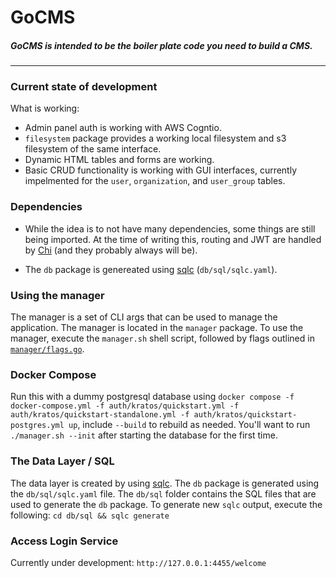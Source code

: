 # GoCMS
##### GoCMS is intended to be the boiler plate code you need to build a CMS.
___

### Current state of development
What is working:
- Admin panel auth is working with AWS Cogntio.
- `filesystem` package provides a working local filesystem and s3 filesystem of the same interface.
- Dynamic HTML tables and forms are working.
- Basic CRUD functionality is working with GUI interfaces, currently impelmented for the `user`, `organization`, and `user_group` tables.

### Dependencies
- While the idea is to not have many dependencies, some things are still being imported. At the time of writing this, routing and JWT are handled by [Chi](https://github.com/go-chi/chi) (and they probably always will be).

- The `db` package is genereated using [sqlc](https://docs.sqlc.dev/en/latest/index.html)  (`db/sql/sqlc.yaml`).

### Using the manager
The manager is a set of CLI args that can be used to manage the application. The manager is located in the `manager` package. To use the manager, execute the `manager.sh` shell script, followed by flags outlined in [`manager/flags.go`](manager/flags.go).

### Docker Compose
Run this with a dummy postgresql database using `docker compose -f docker-compose.yml -f auth/kratos/quickstart.yml -f auth/kratos/quickstart-standalone.yml -f auth/kratos/quickstart-postgres.yml up`, include `--build` to rebuild as needed.
You'll want to run `./manager.sh --init` after starting the database for the first time.

### The Data Layer / SQL
The data layer is created by using [sqlc](https://docs.sqlc.dev/en/latest/index.html). The `db` package is generated using the `db/sql/sqlc.yaml` file. The `db/sql` folder contains the SQL files that are used to generate the `db` package. To generate new `sqlc` output, execute the following:
`cd db/sql && sqlc generate`

### Access Login Service
Currently under development: `http://127.0.0.1:4455/welcome`


